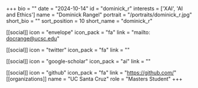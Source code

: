 +++
bio = "" 
date = "2024-10-14" 
id = "dominick_r" 
interests = ['XAI', 'AI and Ethics'] 
name = "Dominick Rangel" 
portrait = "/portraits/dominick_r.jpg" 
short_bio = "" 
sort_position = 10
 short_name = "dominick_r" 

[[social]] 
    icon = "envelope" 
    icon_pack = "fa" 
    link = "mailto: docrange@ucsc.edu"

 [[social]] 
    icon = "twitter" 
    icon_pack = "fa" 
    link = "" 

[[social]] 
    icon = "google-scholar" 
    icon_pack = "ai" 
    link = "" 

[[social]] 
    icon = "github" 
    icon_pack = "fa" 
    link = "https://github.com/" 
[[organizations]] 
     name = "UC Santa Cruz" 
      role = "Masters Student" 
+++
